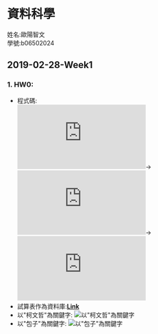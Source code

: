 ﻿# **資料科學**
姓名:歐陽智文  
學號:b06502024

## 2019-02-28-Week1
### 1. HW0:
* 程式碼:          
![爬資料](https://github.com/j88620714/DataScience/blob/master/HW0/%E7%A8%8B%E5%BC%8F/craw.py)→![分割](https://github.com/j88620714/DataScience/blob/master/HW0/%E7%A8%8B%E5%BC%8F/cut.py)→![製作文字雲](https://github.com/j88620714/DataScience/blob/master/HW0/%E7%A8%8B%E5%BC%8F/draw.py)
* 試算表作為資料庫:[**Link**](https://docs.google.com/spreadsheets/d/1WfNdBVQxdRXXkfSpPQQQuWh3AxMlW-8GbyaeqRF8NRE/edit?usp=sharing)  
* 以"柯文哲"為關鍵字:
 ![以"柯文哲"為關鍵字](https://github.com/j88620714/DataScience/blob/master/HW0/%E7%85%A7%E7%89%87/%E6%8A%93%E9%A0%ADwordcloud.png)
* 以"包子"為關鍵字:
![以"包子"為關鍵字](https://github.com/j88620714/DataScience/blob/master/HW0/%E7%85%A7%E7%89%87/%E5%8C%85%E5%AD%90wordcloud.png)




